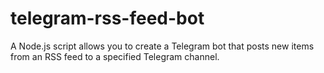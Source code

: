 # telegram-rss-feed-bot
A Node.js script allows you to create a Telegram bot that posts new items from an RSS feed to a specified Telegram channel. 
